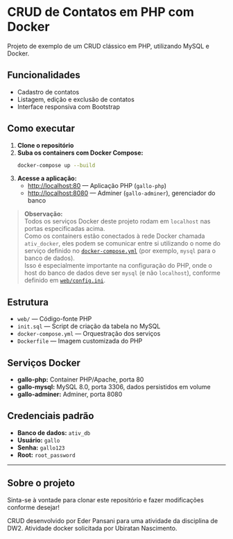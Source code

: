 # CRUD de Contatos em PHP com Docker

Projeto de exemplo de um CRUD clássico em PHP, utilizando MySQL e Docker.

## Funcionalidades

- Cadastro de contatos
- Listagem, edição e exclusão de contatos
- Interface responsiva com Bootstrap

## Como executar

1. **Clone o repositório**
2. **Suba os containers com Docker Compose:**
   ```sh
   docker-compose up --build
   ```
3. **Acesse a aplicação:**
   - [http://localhost:80](http://localhost:80) — Aplicação PHP (`gallo-php`)
   - [http://localhost:8080](http://localhost:8080) — Adminer (`gallo-adminer`), gerenciador do banco

> **Observação:**  
> Todos os serviços Docker deste projeto rodam em `localhost` nas portas especificadas acima.  
> Como os containers estão conectados à rede Docker chamada `ativ_docker`, eles podem se comunicar entre si utilizando o nome do serviço definido no [`docker-compose.yml`](docker-compose.yml) (por exemplo, `mysql` para o banco de dados).  
> Isso é especialmente importante na configuração do PHP, onde o host do banco de dados deve ser `mysql` (e não `localhost`), conforme definido em [`web/config.ini`](web/config.ini).

## Estrutura

- `web/` — Código-fonte PHP
- `init.sql` — Script de criação da tabela no MySQL
- `docker-compose.yml` — Orquestração dos serviços
- `Dockerfile` — Imagem customizada do PHP

## Serviços Docker

- **gallo-php:** Container PHP/Apache, porta 80
- **gallo-mysql:** MySQL 8.0, porta 3306, dados persistidos em volume
- **gallo-adminer:** Adminer, porta 8080

## Credenciais padrão

- **Banco de dados:** `ativ_db`
- **Usuário:** `gallo`
- **Senha:** `gallo123`
- **Root:** `root_password`

---

## Sobre o projeto

Sinta-se à vontade para clonar este repositório e fazer modificações conforme desejar!

CRUD desenvolvido por Eder Pansani para uma atividade da disciplina de DW2. Atividade docker solicitada por Ubiratan Nascimento.
